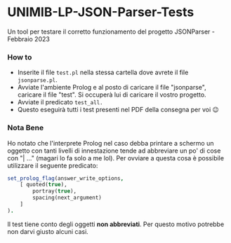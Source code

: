 # UNIMIB-LP-JSON-Parser-Tests
Un tool per testare il corretto funzionamento del progetto JSONParser - Febbraio 2023


### How to
- Inserite il file `test.pl` nella stessa cartella dove avrete il file `jsonparse.pl`.
- Avviate l'ambiente Prolog e al posto di caricare il file "jsonparse", caricare il file "test". Si occuperà lui di caricare il vostro progetto.
- Avviate il predicato `test_all.`
- Questo eseguirà tutti i test presenti nel PDF della consegna per voi 😉

### Nota Bene
Ho notato che l'interprete Prolog nel caso debba printare a schermo un oggetto con tanti livelli di innestazione tende ad abbreviare un po' di cose con "| ..." (magari lo fa solo a me lol). Per ovviare a questa cosa è possibile utilizzare il seguente predicato:
```prolog
set_prolog_flag(answer_write_options,
    [ quoted(true),
        portray(true),
        spacing(next_argument)
    ]
).
```

Il test tiene conto degli oggetti **non abbreviati**. Per questo motivo potrebbe non darvi giusto alcuni casi. 
